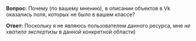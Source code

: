 **Вопрос:** Почему (по вашему мнению), в описании объектов в Vk оказались поля, которых не было в вашем классе? 

**Ответ:** Поскольку я не являюсь пользователем данного ресурса, мне *не хватило экспертизы* в данной конкретной области)

